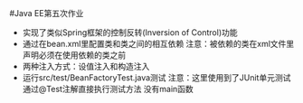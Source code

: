 #Java EE第五次作业
- 实现了类似Spring框架的控制反转(Inversion of Control)功能
- 通过在bean.xml里配置类和类之间的相互依赖
注意：被依赖的类在xml文件里声明必须在使用依赖的类之前
- 两种注入方式：设值注入和构造注入
- 运行src/test/BeanFactoryTest.java测试
注意：这里使用到了JUnit单元测试 通过@Test注解直接执行测试方法 没有main函数
